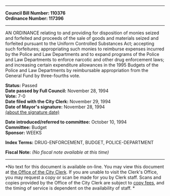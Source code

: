 * * * * *  
  
**Council Bill Number: [](#h0)[](#h2)110376**   
**Ordinance Number: 117396**  
  
* * * * *  
  
AN ORDINANCE relating to and providing for disposition of monies seized and forfeited and proceeds of the sale of goods and materials seized and forfeited pursuant to the Uniform Controlled Substances Act; accepting such forfeitures; appropriating such monies to reimburse expenses incurred by the Police and Law Departments and to expand programs of the Police and Law Departments to enforce narcotic and other drug enforcement laws; and increasing certain expenditure allowances in the 1995 Budgets of the Police and Law Departments by reimbursable appropriation from the General Fund by three-fourths vote.  
  
**Status:** Passed   
**Date passed by Full Council:** November 28, 1994   
**Vote:** 7-0   
**Date filed with the City Clerk:** November 29, 1994   
**Date of Mayor's signature:** November 28, 1994   
[(about the signature date)](/~public/approvaldate.htm)   
  
  
**Date introduced/referred to committee:** October 10, 1994   
**Committee:** Budget   
**Sponsor:** WEEKS   
  
**Index Terms:** DRUG-ENFORCEMENT, BUDGET, POLICE-DEPARTMENT  
  
**Fiscal Note:** *(No fiscal note available at this time)*  
  
* * * * *  
  
*No text for this document is available on-line. You may view this document at [the Office of the City Clerk](http://www.seattle.gov/leg/clerk/contactUs.htm). If you are unable to visit the Clerk's Office, you may request a copy or scan be made for you by Clerk staff. Scans and copies provided by the Office of the City Clerk are subject to [copy fees](http://clerk.seattle.gov/~public/clerkfees.htm), and the timing of service is dependent on the availability of staff. *  
  
  
